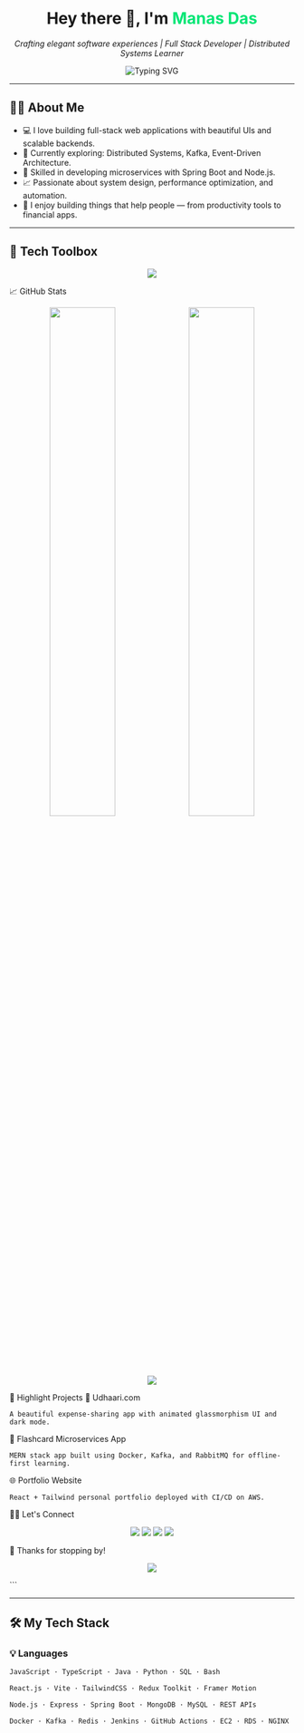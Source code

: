 <!-- Animated waving hand -->
<h1 align="center">
  Hey there 👋, I'm <span style="color:#00e676;">Manas Das</span>
</h1>

<p align="center">
  <em>Crafting elegant software experiences | Full Stack Developer | Distributed Systems Learner</em>
</p>

<p align="center">
  <img src="https://readme-typing-svg.herokuapp.com?font=Fira+Code&size=22&pause=1000&center=true&vCenter=true&width=460&lines=Full+Stack+Developer;MERN+Stack+Specialist;Microservices+%26+DevOps+Enthusiast;Clean+Code+Evangelist;Lifelong+Learner" alt="Typing SVG" />
</p>

---

## 🙋‍♂️ About Me

- 💻 I love building full-stack web applications with beautiful UIs and scalable backends.
- 🧠 Currently exploring: Distributed Systems, Kafka, Event-Driven Architecture.
- 🧰 Skilled in developing microservices with Spring Boot and Node.js.
- 📈 Passionate about system design, performance optimization, and automation.
- 🚀 I enjoy building things that help people — from productivity tools to financial apps.

---

## 🧰 Tech Toolbox

<!-- Skill badges -->
<p align="center">
  <img src="https://skillicons.dev/icons?i=js,ts,react,nextjs,tailwind,nodejs,express,spring,java,py,mongodb,mysql,postgres,docker,kubernetes,redis,kafka,aws,git,github,vscode,linux" />
</p>

📈 GitHub Stats
<p align="center"> <img src="https://github-readme-stats.vercel.app/api?username=your-username&show_icons=true&theme=react&hide_border=false&count_private=true" width="48%" /> <img src="https://github-readme-streak-stats.herokuapp.com?user=your-username&theme=react&hide_border=false" width="48%" /> </p> <p align="center"> <img src="https://github-readme-activity-graph.cyclic.app/graph?username=your-username&theme=react-dark&bg_color=0d1117&hide_border=true" /> </p>

🚀 Highlight Projects
💸 Udhaari.com

    A beautiful expense-sharing app with animated glassmorphism UI and dark mode.

🧠 Flashcard Microservices App

    MERN stack app built using Docker, Kafka, and RabbitMQ for offline-first learning.

🌐 Portfolio Website

    React + Tailwind personal portfolio deployed with CI/CD on AWS.

🧑‍💼 Let's Connect
<p align="center"> <a href="mailto:your@email.com"><img src="https://img.shields.io/badge/Email-D14836?style=for-the-badge&logo=gmail&logoColor=white" /></a> <a href="https://linkedin.com/in/your-linkedin"><img src="https://img.shields.io/badge/LinkedIn-0A66C2?style=for-the-badge&logo=linkedin&logoColor=white" /></a> <a href="https://twitter.com/your-handle"><img src="https://img.shields.io/badge/Twitter-1DA1F2?style=for-the-badge&logo=twitter&logoColor=white" /></a> <a href="https://your-portfolio.com"><img src="https://img.shields.io/badge/Portfolio-000000?style=for-the-badge&logo=vercel&logoColor=white" /></a> </p>
🙏 Thanks for stopping by!
<p align="center"> <img src="https://capsule-render.vercel.app/api?type=waving&height=120&color=gradient&section=footer"/> </p> ```

---

## 🛠️ My Tech Stack

### 💡 Languages
```txt
JavaScript · TypeScript · Java · Python · SQL · Bash

React.js · Vite · TailwindCSS · Redux Toolkit · Framer Motion

Node.js · Express · Spring Boot · MongoDB · MySQL · REST APIs

Docker · Kafka · Redis · Jenkins · GitHub Actions · EC2 · RDS · NGINX





